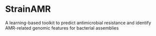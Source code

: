 # StrainAMR
A learning-based toolkit to predict antimicrobial resistance and identify AMR-related genomic features for bacterial assemblies
